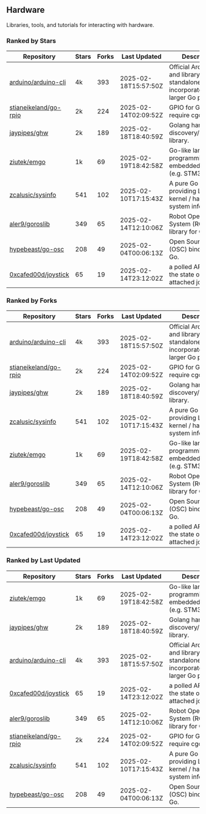 ## Hardware

Libraries, tools, and tutorials for interacting with hardware.

### Ranked by Stars

| Repository | Stars | Forks | Last Updated | Description | 
|------------|-------|-------|--------------|-------------|
| [arduino/arduino-cli](https://github.com/arduino/arduino-cli) | 4k | 393 | 2025-02-18T15:57:50Z |  Official Arduino CLI and library. Can run standalone, or be incorporated into larger Go projects. |
| [stianeikeland/go-rpio](https://github.com/stianeikeland/go-rpio) | 2k | 224 | 2025-02-14T02:09:52Z |  GPIO for Go, doesn't require cgo. |
| [jaypipes/ghw](https://github.com/jaypipes/ghw) | 2k | 189 | 2025-02-18T18:40:59Z |  Golang hardware discovery/inspection library. |
| [ziutek/emgo](https://github.com/ziutek/emgo) | 1k | 69 | 2025-02-19T18:42:58Z |  Go-like language for programming embedded systems (e.g. STM32 MCU). |
| [zcalusic/sysinfo](https://github.com/zcalusic/sysinfo) | 541 | 102 | 2025-02-10T17:15:43Z |  A pure Go library providing Linux OS / kernel / hardware system information. |
| [aler9/goroslib](https://github.com/aler9/goroslib) | 349 | 65 | 2025-02-14T12:10:06Z |  Robot Operating System (ROS) library for Go. |
| [hypebeast/go-osc](https://github.com/hypebeast/go-osc) | 208 | 49 | 2025-02-04T00:06:13Z |  Open Sound Control (OSC) bindings for Go. |
| [0xcafed00d/joystick](https://github.com/0xcafed00d/joystick) | 65 | 19 | 2025-02-14T23:12:02Z |  a polled API to read the state of an attached joystick. |

### Ranked by Forks

| Repository | Stars | Forks | Last Updated | Description | 
|------------|-------|-------|--------------|-------------|
| [arduino/arduino-cli](https://github.com/arduino/arduino-cli) | 4k | 393 | 2025-02-18T15:57:50Z |  Official Arduino CLI and library. Can run standalone, or be incorporated into larger Go projects. |
| [stianeikeland/go-rpio](https://github.com/stianeikeland/go-rpio) | 2k | 224 | 2025-02-14T02:09:52Z |  GPIO for Go, doesn't require cgo. |
| [jaypipes/ghw](https://github.com/jaypipes/ghw) | 2k | 189 | 2025-02-18T18:40:59Z |  Golang hardware discovery/inspection library. |
| [zcalusic/sysinfo](https://github.com/zcalusic/sysinfo) | 541 | 102 | 2025-02-10T17:15:43Z |  A pure Go library providing Linux OS / kernel / hardware system information. |
| [ziutek/emgo](https://github.com/ziutek/emgo) | 1k | 69 | 2025-02-19T18:42:58Z |  Go-like language for programming embedded systems (e.g. STM32 MCU). |
| [aler9/goroslib](https://github.com/aler9/goroslib) | 349 | 65 | 2025-02-14T12:10:06Z |  Robot Operating System (ROS) library for Go. |
| [hypebeast/go-osc](https://github.com/hypebeast/go-osc) | 208 | 49 | 2025-02-04T00:06:13Z |  Open Sound Control (OSC) bindings for Go. |
| [0xcafed00d/joystick](https://github.com/0xcafed00d/joystick) | 65 | 19 | 2025-02-14T23:12:02Z |  a polled API to read the state of an attached joystick. |

### Ranked by Last Updated

| Repository | Stars | Forks | Last Updated | Description | 
|------------|-------|-------|--------------|-------------|
| [ziutek/emgo](https://github.com/ziutek/emgo) | 1k | 69 | 2025-02-19T18:42:58Z |  Go-like language for programming embedded systems (e.g. STM32 MCU). |
| [jaypipes/ghw](https://github.com/jaypipes/ghw) | 2k | 189 | 2025-02-18T18:40:59Z |  Golang hardware discovery/inspection library. |
| [arduino/arduino-cli](https://github.com/arduino/arduino-cli) | 4k | 393 | 2025-02-18T15:57:50Z |  Official Arduino CLI and library. Can run standalone, or be incorporated into larger Go projects. |
| [0xcafed00d/joystick](https://github.com/0xcafed00d/joystick) | 65 | 19 | 2025-02-14T23:12:02Z |  a polled API to read the state of an attached joystick. |
| [aler9/goroslib](https://github.com/aler9/goroslib) | 349 | 65 | 2025-02-14T12:10:06Z |  Robot Operating System (ROS) library for Go. |
| [stianeikeland/go-rpio](https://github.com/stianeikeland/go-rpio) | 2k | 224 | 2025-02-14T02:09:52Z |  GPIO for Go, doesn't require cgo. |
| [zcalusic/sysinfo](https://github.com/zcalusic/sysinfo) | 541 | 102 | 2025-02-10T17:15:43Z |  A pure Go library providing Linux OS / kernel / hardware system information. |
| [hypebeast/go-osc](https://github.com/hypebeast/go-osc) | 208 | 49 | 2025-02-04T00:06:13Z |  Open Sound Control (OSC) bindings for Go. |

